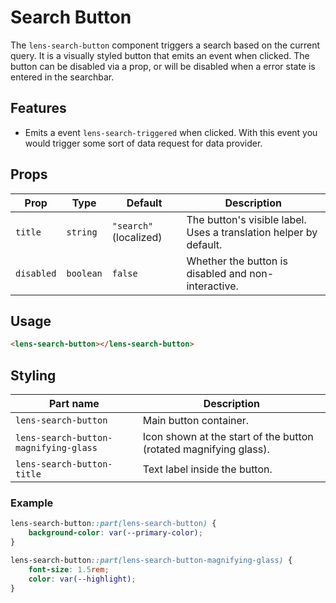 # Search Button

The `lens-search-button` component triggers a search based on the current query. It is a visually styled button that emits an event when clicked. The button can be disabled via a prop, or will be disabled when a error state is entered in the searchbar.

## Features

- Emits a event `lens-search-triggered` when clicked. With this event you would trigger some sort of data request for data provider.

## Props

| Prop       | Type      | Default                | Description                                                       |
| ---------- | --------- | ---------------------- | ----------------------------------------------------------------- |
| `title`    | `string`  | `"search"` (localized) | The button's visible label. Uses a translation helper by default. |
| `disabled` | `boolean` | `false`                | Whether the button is disabled and non-interactive.               |

## Usage

```html
<lens-search-button></lens-search-button>
```

## Styling

| Part name                             | Description                                                       |
| ------------------------------------- | ----------------------------------------------------------------- |
| `lens-search-button`                  | Main button container.                                            |
| `lens-search-button-magnifying-glass` | Icon shown at the start of the button (rotated magnifying glass). |
| `lens-search-button-title`            | Text label inside the button.                                     |

### Example

```css
lens-search-button::part(lens-search-button) {
    background-color: var(--primary-color);
}

lens-search-button::part(lens-search-button-magnifying-glass) {
    font-size: 1.5rem;
    color: var(--highlight);
}
```
